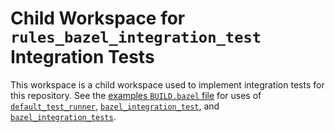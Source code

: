# Child Workspace for `rules_bazel_integration_test` Integration Tests

This workspace is a child workspace used to implement integration tests for this repository. See the
[examples `BUILD.bazel` file](/examples/BUILD.bazel) for uses of
[`default_test_runner`](/doc/rules_and_macros_overview.md#default_test_runner),
[`bazel_integration_test`](/doc/rules_and_macros_overview.md#bazel_integration_test), and
[`bazel_integration_tests`](/doc/rules_and_macros_overview.md#bazel_integration_tests).
